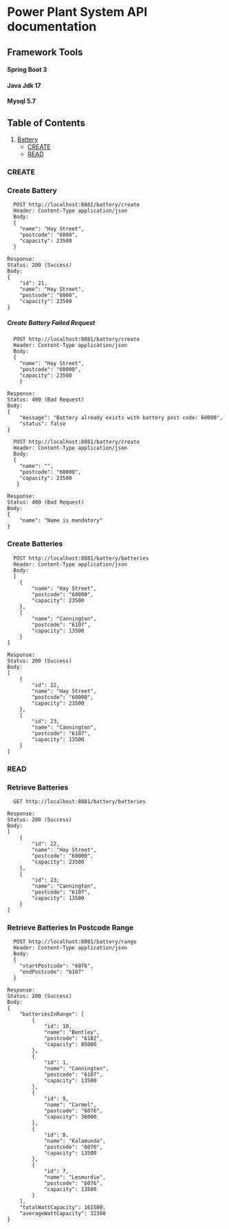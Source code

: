 Power Plant System API documentation
======================
## Framework Tools
#### Spring Boot 3
#### Java Jdk 17
#### Mysql 5.7

## Table of Contents

[TOC]: #
1. [Battery](#battery)
    - [CREATE](#create)
    - [READ](#read)

### CREATE
### Create Battery
```
  POST http://localhost:8081/battery/create
  Header: Content-Type application/json
  Body:
  {
    "name": "Hay Street",
    "postcode": "6000",
    "capacity": 23500
  }
```
```
Response:
Status: 200 (Success)
Body:
{
    "id": 21,
    "name": "Hay Street",
    "postcode": "6000",
    "capacity": 23500
}
```
##### Create Battery Failed Request
```
  POST http://localhost:8081/battery/create
  Header: Content-Type application/json
  Body:
  {
    "name": "Hay Street",
    "postcode": "60000",
    "capacity": 23500
	}
```
```
Response:
Status: 400 (Bad Request)
Body:
{
    "message": "Battery already exists with battery post code: 60000",
    "status": false
}
```
```
  POST http://localhost:8081/battery/create
  Header: Content-Type application/json
  Body:
  {
    "name": "",
    "postcode": "60000",
    "capacity": 23500
   }
```
```
Response:
Status: 400 (Bad Request)
Body:
{
    "name": "Name is mandatory"
}
```
### Create Batteries
```
  POST http://localhost:8081/battery/batteries
  Header: Content-Type application/json
  Body:
  [
    {
        "name": "Hay Street",
        "postcode": "60000",
        "capacity": 23500
    },
    {
        "name": "Cannington",
        "postcode": "6107",
        "capacity": 13500
    }
]
```
```
Response:
Status: 200 (Success)
Body:
[
    {
        "id": 22,
        "name": "Hay Street",
        "postcode": "60000",
        "capacity": 23500
    },
    {
        "id": 23,
        "name": "Cannington",
        "postcode": "6107",
        "capacity": 13500
    }
]
```
### READ
### Retrieve Batteries
```
  GET http://localhost:8081/battery/batteries
```
```
Response:
Status: 200 (Success)
Body:
[
    {
        "id": 22,
        "name": "Hay Street",
        "postcode": "60000",
        "capacity": 23500
    },
    {
        "id": 23,
        "name": "Cannington",
        "postcode": "6107",
        "capacity": 13500
    }
]
```
### Retrieve Batteries In Postcode Range
```
  POST http://localhost:8081/battery/range
  Header: Content-Type application/json
  Body:
  {
    "startPostcode": "6076",
    "endPostcode": "6107"
  }
```
```
Response:
Status: 200 (Success)
Body:
{
    "batteriesInRange": [
        {
            "id": 10,
            "name": "Bentley",
            "postcode": "6102",
            "capacity": 85000
        },
        {
            "id": 1,
            "name": "Cannington",
            "postcode": "6107",
            "capacity": 13500
        },
        {
            "id": 9,
            "name": "Carmel",
            "postcode": "6076",
            "capacity": 36000
        },
        {
            "id": 8,
            "name": "Kalamunda",
            "postcode": "6076",
            "capacity": 13500
        },
        {
            "id": 7,
            "name": "Lesmurdie",
            "postcode": "6076",
            "capacity": 13500
        }
    ],
    "totalWattCapacity": 161500,
    "averageWattCapacity": 32300
}
```